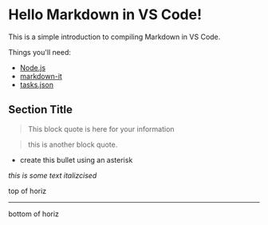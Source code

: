 # Hello Markdown in VS Code!

This is a simple introduction to compiling Markdown in VS Code.

Things you'll need:

* [Node.js](https://nodejs.org)
* [markdown-it](https://www.npmjs.com/package/markdown-it)
* [tasks.json](/docs/editor/tasks)

## Section Title

> This block quote is here for your information

> this is another block quote.


* create this bullet using an asterisk

*this is some text italizcised*


top of horiz

---

bottom of horiz

